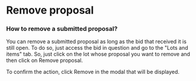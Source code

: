 # Remove proposal

### How to remove a submitted proposal?

You can remove a submitted proposal as long as the bid that received it is still open. To do so, just access the bid in question and go to the "Lots and items" tab. So, just click on the lot whose proposal you want to remove and then click on Remove proposal.

To confirm the action, click Remove in the modal that will be displayed.
